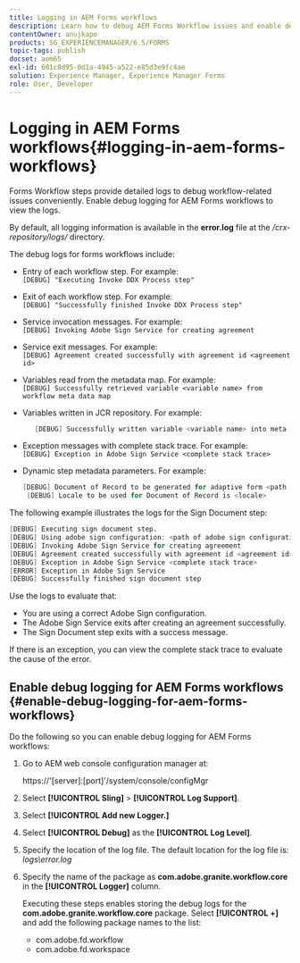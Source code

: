 ```yaml
---
title: Logging in AEM Forms workflows
description: Learn how to debug AEM Forms Workflow issues and enable debug logging for AEM Forms workflows to view the logs.
contentOwner: anujkapo
products: SG_EXPERIENCEMANAGER/6.5/FORMS
topic-tags: publish
docset: aem65
exl-id: 601c8d95-0d1a-4945-a522-e85d3e9fc4ae
solution: Experience Manager, Experience Manager Forms
role: User, Developer
---
```

# Logging in AEM Forms workflows{#logging-in-aem-forms-workflows}

Forms Workflow steps provide detailed logs to debug workflow-related issues conveniently. Enable debug logging for AEM Forms workflows to view the logs.

By default, all logging information is available in the **error.log** file at the */crx-repository/logs/* directory.

The debug logs for forms workflows include:

* Entry of each workflow step. For example:  
  `[DEBUG] "Executing Invoke DDX Process step"`

* Exit of each workflow step. For example:  
  `[DEBUG] "Successfully finished Invoke DDX Process step"`  

* Service invocation messages. For example:  
  `[DEBUG] Invoking Adobe Sign Service for creating agreement`

* Service exit messages. For example:  
  `[DEBUG] Agreement created successfully with agreement id <agreement id>`

* Variables read from the metadata map. For example:  
  `[DEBUG] Successfully retrieved variable <variable name> from workflow meta data map`

* Variables written in JCR repository. For example:

  ```verilog
     [DEBUG] Successfully written variable <variable name> into meta data node at <JCR path where meta data is being written>
  ```

* Exception messages with complete stack trace. For example:  
  `[DEBUG] Exception in Adobe Sign Service <complete stack trace>`

* Dynamic step metadata parameters. For example:

  ```verilog
  [DEBUG] Document of Record to be generated for adaptive form <path of adaptive form>
   [DEBUG] Locale to be used for Document of Record is <locale>
  ```

The following example illustrates the logs for the Sign Document step:

```verilog
[DEBUG] Executing sign document step.
[DEBUG] Using adobe sign configuration: <path of adobe sign configuration>
[DEBUG] Invoking Adobe Sign Service for creating agreement
[DEBUG] Agreement created successfully with agreement id <agreement id>
[DEBUG] Exception in Adobe Sign Service <complete stack trace>
[ERROR] Exception in Adobe Sign Service
[DEBUG] Successfully finished sign document step
```

Use the logs to evaluate that:

* You are using a correct Adobe Sign configuration.
* The Adobe Sign Service exits after creating an agreement successfully.  
* The Sign Document step exits with a success message.

If there is an exception, you can view the complete stack trace to evaluate the cause of the error.

## Enable debug logging for AEM Forms workflows {#enable-debug-logging-for-aem-forms-workflows}

Do the following so you can enable debug logging for AEM Forms workflows:

1. Go to AEM web console configuration manager at:

   https://'[server]:[port]'/system/console/configMgr

1. Select **[!UICONTROL Sling]** > **[!UICONTROL Log Support]**.
1. Select **[!UICONTROL Add new Logger.]**
1. Select **[!UICONTROL Debug]** as the **[!UICONTROL Log Level]**.
1. Specify the location of the log file. The default location for the log file is: *logs\error.log*
1. Specify the name of the package as **com.adobe.granite.workflow.core** in the **[!UICONTROL Logger]** column.

   Executing these steps enables storing the debug logs for the **com.adobe.granite.workflow.core** package. Select **[!UICONTROL +]** and add the following package names to the list:

    * com.adobe.fd.workflow
    * com.adobe.fd.workspace
